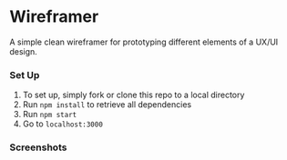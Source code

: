 # Wireframer

A simple clean wireframer for prototyping different elements of a UX/UI design.

### Set Up

1. To set up, simply fork or clone this repo to a local directory
2. Run `npm install` to retrieve all dependencies
3. Run `npm start`
4. Go to `localhost:3000`

### Screenshots

